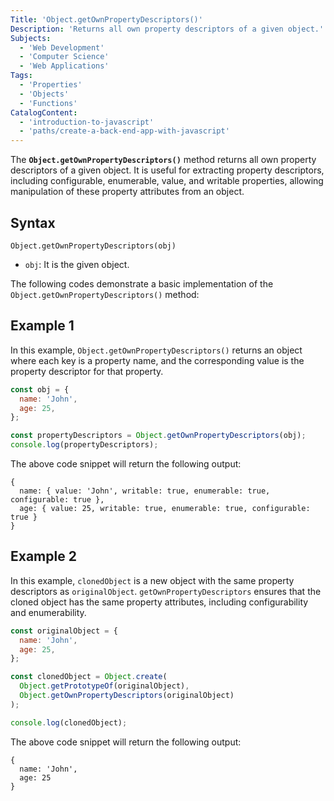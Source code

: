 ```yaml
---
Title: 'Object.getOwnPropertyDescriptors()'
Description: 'Returns all own property descriptors of a given object.'
Subjects:
  - 'Web Development'
  - 'Computer Science'
  - 'Web Applications'
Tags:
  - 'Properties'
  - 'Objects'
  - 'Functions'
CatalogContent:
  - 'introduction-to-javascript'
  - 'paths/create-a-back-end-app-with-javascript'
---
```


The **`Object.getOwnPropertyDescriptors()`** method returns all own property descriptors of a given object. It is useful for extracting property descriptors, including configurable, enumerable, value, and writable properties, allowing manipulation of these property attributes from an object.

## Syntax

```pseudo
Object.getOwnPropertyDescriptors(obj)
```

- `obj`: It is the given object.

The following codes demonstrate a basic implementation of the `Object.getOwnPropertyDescriptors()` method:

## Example 1

In this example, `Object.getOwnPropertyDescriptors()` returns an object where each key is a property name, and the corresponding value is the property descriptor for that property.

```js
const obj = {
  name: 'John',
  age: 25,
};

const propertyDescriptors = Object.getOwnPropertyDescriptors(obj);
console.log(propertyDescriptors);
```

The above code snippet will return the following output:

```shell
{
  name: { value: 'John', writable: true, enumerable: true, configurable: true },
  age: { value: 25, writable: true, enumerable: true, configurable: true }
}
```

## Example 2

In this example, `clonedObject` is a new object with the same property descriptors as `originalObject`. `getOwnPropertyDescriptors` ensures that the cloned object has the same property attributes, including configurability and enumerability.

```js
const originalObject = {
  name: 'John',
  age: 25,
};

const clonedObject = Object.create(
  Object.getPrototypeOf(originalObject),
  Object.getOwnPropertyDescriptors(originalObject)
);

console.log(clonedObject);
```

The above code snippet will return the following output:

```shell
{
  name: 'John',
  age: 25
}
```
